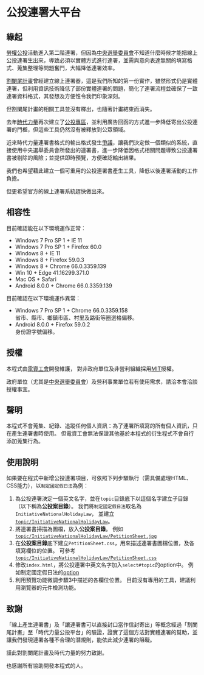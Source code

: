 # 公投連署大平台

## 緣起
[勞權公投](https://www.facebook.com/permalink.php?story_fbid=1969812579715740&id=1907997019230630)活動進入第二階連署，但因為[中央選舉委員會](https://www.cec.gov.tw/)不知道什麼時候才能把線上公投連署生出來，導致必須以實體方式進行連署，並需與意向表達無關的填寫格式、蒐集整理等問題奮鬥，大幅降低連署效率。


[割闌尾計畫](http://appy.tw/)曾經建立線上連署器，這是我們所知的第一份實作，雖然形式仍是實體連署，但利用資訊技術降低了部份實體連署的問題，簡化了連署流程並確保了一致連署資料格式，其發想及方便性令我們印象深刻。

但割闌尾計畫的相關工具並沒有釋出，也隨著計畫結束而消失。

去年[時代力量](https://www.newpowerparty.tw/)再次建立了[公投專區](https://referendum.npp.vote/)，並利用廣告回函的方式進一步降低寄出公投連署的門檻，但這些工具仍然沒有被釋放到公眾領域。


近來時代力量連署書格式的輸出格式發生[爭議](https://www.facebook.com/huimin1972/posts/10204575696108346)，讓我們決定做一個類似的系統，直接使用中央選舉委員會所發出的連署書，進一步降低因格式相關問題導致公投連署書被剔除的風險；並提供即時預覽，方便確認輸出結果。


我們也希望藉此建立一個可重用的公投連署書產生工具，降低以後連署活動的工作負擔。


但更希望官方的線上連署系統趕快做出來。

## 相容性
目前確認能在以下環境運作正常：
- Windows 7 Pro SP 1 + IE 11
- Windows 7 Pro SP 1 + Firefox 60.0
- Windows 8 + IE 11
- Windows 8 + Firefox 59.0.3
- Windows 8 + Chrome 66.0.3359.139
- Win 10 + Edge 41.16299.371.0
- Mac OS + Safari
- Android 8.0.0 + Chrome 66.0.3359.139

目前確認在以下環境運作異常：
- Windows 7 Pro SP 1 + Chrome 66.0.3359.158  
省市、縣市、鄉鎮市區、村里及路街等圈選格偏移。
- Android 8.0.0 + Firefox 59.0.2  
身份證字號偏移。

## 授權
本程式由[電資工會](http://www.tueeit.org.tw/)開發維護，
對非政府單位及非營利組織採用[MIT](https://github.com/tueeit/TaiwanPlebiscitePetitionSheetGenerator/blob/master/LICENSE)授權。

政府單位（尤其是[中央選舉委員會](https://www.cec.gov.tw/)）及營利事業單位若有使用需求，請洽本會洽談授權事宜。

## 聲明
本程式不會蒐集、紀錄、追蹤任何個人資訊：為了連署所填寫的所有個人資訊，只在產生連署書時使用。
但電資工會無法保證其他基於本程式的衍生程式不會自行添加蒐集行為。

## 使用說明
如果要在程式中新增公投連署項目，可依照下列步驟執行（需具備處理HTML、CSS能力），以`制定國定假日法`為例：
1. 為公投連署決定一個英文名字，並在`topic`目錄底下以這個名字建立子目錄（以下稱為**公投案目錄**）。
我們將`制定國定假日法`取名為`InitiativeNationalHolidayLaw`，
並建立[`topic/InitiativeNationalHolidayLaw`](https://github.com/tueeit/TaiwanPlebiscitePetitionSheetGenerator/tree/master/topic/InitiativeNationalHolidayLaw)。
2. 將連署書掃描為圖檔，放入**公投案目錄**。
例如[`topic/InitiativeNationalHolidayLaw/PetitionSheet.jpg`](https://github.com/tueeit/TaiwanPlebiscitePetitionSheetGenerator/blob/master/topic/InitiativeNationalHolidayLaw/PetitionSheet.jpg)
3. 在**公投案目錄**底下建立`PetitionSheet.css`，用來描述連署書圖檔位置，及各填寫欄位的位置。
可參考[`topic/InitiativeNationalHolidayLaw/PetitionSheet.css`](https://github.com/tueeit/TaiwanPlebiscitePetitionSheetGenerator/blob/master/topic/InitiativeNationalHolidayLaw/PetitionSheet.css)
4. 修改`index.html`，將公投連署中英文名字加入`select#topic`的option中。
例如制定國定假日法的[option](https://github.com/tueeit/TaiwanPlebiscitePetitionSheetGenerator/blob/master/index.html#L67)
5. 利用預覽功能微調步驟3中描述的各欄位位置。
目前沒有專用的工具，建議利用瀏覽器的元件檢測功能。

## 致謝
「線上產生連署書」及「讓連署書可以直接封口當作信封寄出」等概念經過「割闌尾計畫」至「時代力量公投平台」的驗證，證實了這個方法對實體連署的幫助，並讓我們發現連署各種不合理的潛規則，能依此減少連署的阻礙。

謹此對割闌尾計畫及時代力量的努力致謝。

也感謝所有協助開發本程式的人。
